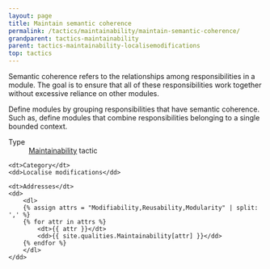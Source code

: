 ```yaml
---
layout: page
title: Maintain semantic coherence
permalink: /tactics/maintainability/maintain-semantic-coherence/
grandparent: tactics-maintainability
parent: tactics-maintainability-localisemodifications
top: tactics
---
```


Semantic coherence refers to the relationships among responsibilities in a module. The goal is to ensure that all of these responsibilities work together
without excessive reliance on other modules.

Define modules by grouping responsibilities that have semantic coherence. Such as, define modules that combine responsibilities belonging to a single bounded
context.

<dl>
    <dt>Type</dt>
    <dd><a href="{{ '/quality/maintainability/' | relative_url }}">Maintainability</a> tactic</dd>
    
    <dt>Category</dt>
    <dd>Localise modifications</dd>
    
    <dt>Addresses</dt>
    <dd>
        <dl>
        {% assign attrs = "Modifiability,Reusability,Modularity" | split: ',' %}
        {% for attr in attrs %}
            <dt>{{ attr }}</dt>
            <dd>{{ site.qualities.Maintainability[attr] }}</dd>
        {% endfor %}
        </dl>
    </dd>
</dl>

